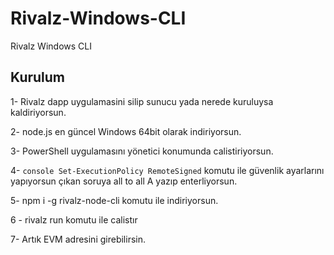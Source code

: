 # Rivalz-Windows-CLI

Rivalz Windows CLI

## Kurulum
1- Rivalz dapp uygulamasini silip sunucu yada nerede kuruluysa kaldiriyorsun.

2- node.js en güncel Windows 64bit olarak indiriyorsun.

3- PowerShell uygulamasını yönetici konumunda calistiriyorsun.

4- ```console Set-ExecutionPolicy RemoteSigned``` komutu ile güvenlik ayarlarını yapıyorsun çıkan soruya all to all A yazıp enterliyorsun.

5- npm i -g rivalz-node-cli komutu ile indiriyorsun.

6 - rivalz run komutu ile calistır

7- Artık EVM adresini girebilirsin.
